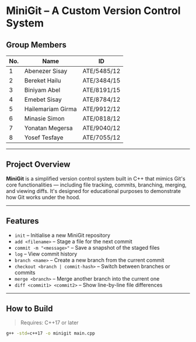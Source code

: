 # MiniGit – A Custom Version Control System

## Group Members

| No. | Name                | ID            |
|-----|---------------------|----------------|
| 1   | Abenezer Sisay      | ATE/5485/12    |
| 2   | Bereket Hailu       | ATE/3484/15    |
| 3   | Biniyam Abel        | ATE/8191/15    |
| 4   | Emebet Sisay        | ATE/8784/12    |
| 5   | Hailemariam Girma   | ATE/9912/12    |
| 6   | Minasie Simon       | ATE/0818/12    |
| 7   | Yonatan Megersa     | ATE/9040/12    |
| 8   | Yosef Tesfaye       | ATE/7055/12    |

---

## Project Overview

**MiniGit** is a simplified version control system built in C++ that mimics Git's core functionalities — including file tracking, commits, branching, merging, and viewing diffs. It's designed for educational purposes to demonstrate how Git works under the hood.

---

## Features

- `init` – Initialise a new MiniGit repository  
- `add <filename>` – Stage a file for the next commit  
- `commit -m "<message>"` – Save a snapshot of the staged files  
- `log` – View commit history  
- `branch <name>` – Create a new branch from the current commit  
- `checkout <branch | commit-hash>` – Switch between branches or commits  
- `merge <branch>` – Merge another branch into the current one  
- `diff <commit1> <commit2>` – Show line-by-line file differences  

---

## How to Build

> Requires: C++17 or later

```bash
g++ -std=c++17 -o minigit main.cpp
